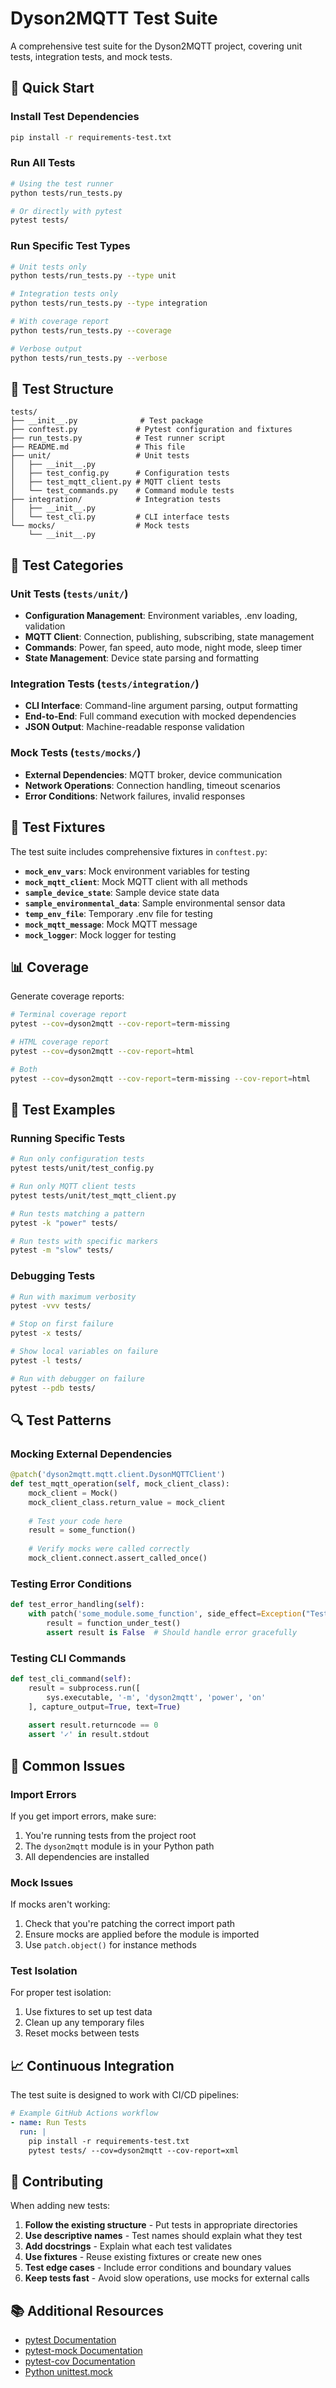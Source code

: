 # Dyson2MQTT Test Suite

A comprehensive test suite for the Dyson2MQTT project, covering unit tests, integration tests, and mock tests.

## 🚀 Quick Start

### Install Test Dependencies
```bash
pip install -r requirements-test.txt
```

### Run All Tests
```bash
# Using the test runner
python tests/run_tests.py

# Or directly with pytest
pytest tests/
```

### Run Specific Test Types
```bash
# Unit tests only
python tests/run_tests.py --type unit

# Integration tests only
python tests/run_tests.py --type integration

# With coverage report
python tests/run_tests.py --coverage

# Verbose output
python tests/run_tests.py --verbose
```

## 📁 Test Structure

```
tests/
├── __init__.py              # Test package
├── conftest.py             # Pytest configuration and fixtures
├── run_tests.py            # Test runner script
├── README.md               # This file
├── unit/                   # Unit tests
│   ├── __init__.py
│   ├── test_config.py      # Configuration tests
│   ├── test_mqtt_client.py # MQTT client tests
│   └── test_commands.py    # Command module tests
├── integration/            # Integration tests
│   ├── __init__.py
│   └── test_cli.py         # CLI interface tests
└── mocks/                  # Mock tests
    └── __init__.py
```

## 🧪 Test Categories

### Unit Tests (`tests/unit/`)
- **Configuration Management**: Environment variables, .env loading, validation
- **MQTT Client**: Connection, publishing, subscribing, state management
- **Commands**: Power, fan speed, auto mode, night mode, sleep timer
- **State Management**: Device state parsing and formatting

### Integration Tests (`tests/integration/`)
- **CLI Interface**: Command-line argument parsing, output formatting
- **End-to-End**: Full command execution with mocked dependencies
- **JSON Output**: Machine-readable response validation

### Mock Tests (`tests/mocks/`)
- **External Dependencies**: MQTT broker, device communication
- **Network Operations**: Connection handling, timeout scenarios
- **Error Conditions**: Network failures, invalid responses

## 🔧 Test Fixtures

The test suite includes comprehensive fixtures in `conftest.py`:

- **`mock_env_vars`**: Mock environment variables for testing
- **`mock_mqtt_client`**: Mock MQTT client with all methods
- **`sample_device_state`**: Sample device state data
- **`sample_environmental_data`**: Sample environmental sensor data
- **`temp_env_file`**: Temporary .env file for testing
- **`mock_mqtt_message`**: Mock MQTT message
- **`mock_logger`**: Mock logger for testing

## 📊 Coverage

Generate coverage reports:
```bash
# Terminal coverage report
pytest --cov=dyson2mqtt --cov-report=term-missing

# HTML coverage report
pytest --cov=dyson2mqtt --cov-report=html

# Both
pytest --cov=dyson2mqtt --cov-report=term-missing --cov-report=html
```

## 🎯 Test Examples

### Running Specific Tests
```bash
# Run only configuration tests
pytest tests/unit/test_config.py

# Run only MQTT client tests
pytest tests/unit/test_mqtt_client.py

# Run tests matching a pattern
pytest -k "power" tests/

# Run tests with specific markers
pytest -m "slow" tests/
```

### Debugging Tests
```bash
# Run with maximum verbosity
pytest -vvv tests/

# Stop on first failure
pytest -x tests/

# Show local variables on failure
pytest -l tests/

# Run with debugger on failure
pytest --pdb tests/
```

## 🔍 Test Patterns

### Mocking External Dependencies
```python
@patch('dyson2mqtt.mqtt.client.DysonMQTTClient')
def test_mqtt_operation(self, mock_client_class):
    mock_client = Mock()
    mock_client_class.return_value = mock_client
    
    # Test your code here
    result = some_function()
    
    # Verify mocks were called correctly
    mock_client.connect.assert_called_once()
```

### Testing Error Conditions
```python
def test_error_handling(self):
    with patch('some_module.some_function', side_effect=Exception("Test error")):
        result = function_under_test()
        assert result is False  # Should handle error gracefully
```

### Testing CLI Commands
```python
def test_cli_command(self):
    result = subprocess.run([
        sys.executable, '-m', 'dyson2mqtt', 'power', 'on'
    ], capture_output=True, text=True)
    
    assert result.returncode == 0
    assert '✓' in result.stdout
```

## 🚨 Common Issues

### Import Errors
If you get import errors, make sure:
1. You're running tests from the project root
2. The `dyson2mqtt` module is in your Python path
3. All dependencies are installed

### Mock Issues
If mocks aren't working:
1. Check that you're patching the correct import path
2. Ensure mocks are applied before the module is imported
3. Use `patch.object()` for instance methods

### Test Isolation
For proper test isolation:
1. Use fixtures to set up test data
2. Clean up any temporary files
3. Reset mocks between tests

## 📈 Continuous Integration

The test suite is designed to work with CI/CD pipelines:

```yaml
# Example GitHub Actions workflow
- name: Run Tests
  run: |
    pip install -r requirements-test.txt
    pytest tests/ --cov=dyson2mqtt --cov-report=xml
```

## 🤝 Contributing

When adding new tests:

1. **Follow the existing structure** - Put tests in appropriate directories
2. **Use descriptive names** - Test names should explain what they test
3. **Add docstrings** - Explain what each test validates
4. **Use fixtures** - Reuse existing fixtures or create new ones
5. **Test edge cases** - Include error conditions and boundary values
6. **Keep tests fast** - Avoid slow operations, use mocks for external calls

## 📚 Additional Resources

- [pytest Documentation](https://docs.pytest.org/)
- [pytest-mock Documentation](https://pytest-mock.readthedocs.io/)
- [pytest-cov Documentation](https://pytest-cov.readthedocs.io/)
- [Python unittest.mock](https://docs.python.org/3/library/unittest.mock.html) 